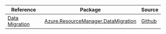 | Reference | Package | Source |
|---|---|---|
|[Data Migration](resourcemanager.datamigration-readme.md)|[Azure.ResourceManager.DataMigration](https://www.nuget.org/packages/Azure.ResourceManager.DataMigration)|[Github](https://github.com/Azure/azure-sdk-for-net/blob/main/sdk/datamigration/Azure.ResourceManager.DataMigration)|
